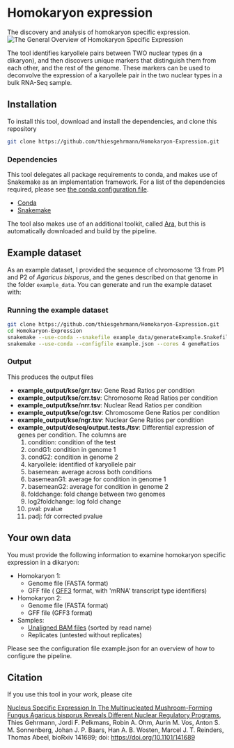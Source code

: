 # Homokaryon expression
The discovery and analysis of homokaryon specific expression.
![The General Overview of Homokaryon Specific Expression](readme/figure0.png)

The tool identifies karyollele pairs between TWO nuclear types (in a dikaryon), and then discovers unique markers that distinguish them from each other, and the rest of the genome.
These markers can be used to deconvolve the expression of a karyollele pair in the two nuclear types in a bulk RNA-Seq sample.

## Installation

To install this tool, download and install the dependencies, and clone this repository

```bash
git clone https://github.com/thiesgehrmann/Homokaryon-Expression.git
```

### Dependencies
  This tool delegates all package requirements to conda, and makes use of Snakemake as an implementation framework.
  For a list of the dependencies required, please see [the conda configuration file](pipeline_components/snakemake.yaml).
  * [Conda](https://conda.io/docs/)
  * [Snakemake](https://snakemake.readthedocs.io/en/stable/)

  The tool also makes use of an additional toolkit, called [Ara](https://github.com/AbeelLab/ara/), but this is automatically downloaded and build by the pipeline.

## Example dataset
  As an example dataset, I provided the sequence of chromosome 13 from P1 and P2 of *Agaricus bisporus*, and the genes described on that genome in the folder `example_data`.
  You can generate and run the example dataset with:

### Running the example dataset

```bash
git clone https://github.com/thiesgehrmann/Homokaryon-Expression.git
cd Homokaryon-Expression
snakemake --use-conda --snakefile example_data/generateExample.Snakefile --configfile example.json --cores 4 genBam 
snakemake --use-conda --configfile example.json --cores 4 geneRatios
```

### Output
This produces the output files

 * **example_output/kse/grr.tsv**: Gene Read Ratios per condition
 * **example_output/kse/crr.tsv**: Chromosome Read Ratios per condition
 * **example_output/kse/nrr.tsv**: Nuclear Read Ratios per condition
 * **example_output/kse/cgr.tsv**: Chromosome Gene Ratios per condition
 * **example_output/kse/ngr.tsv**: Nuclear Gene Ratios per condition
 * **example_output/deseq/output.tests./tsv**: Differential expression of genes per condition. The columns are 
   1. condition: condition of the test
   2. condG1: condition in genome 1
   3. condG2: condition in genome 2
   4. karyollele: identified of karyollele pair
   5. basemean: average across both conditions
   6. basemeanG1: average for condition in genome 1
   7. basemeanG2: average for condition in genome 2
   8. foldchange: fold change between two genomes
   9. log2foldchange: log fold change
   10. pval: pvalue
   11. padj: fdr corrected pvalue

## Your own data

You must provide the following information to examine homokaryon specific expression in a dikaryon:

 * Homokaryon 1:
   * Genome file (FASTA format)
   * GFF file ( [GFF3](http://gmod.org/wiki/GFF3) format, with 'mRNA' transcript type identifiers)
 * Homokaryon 2:
   * Genome file (FASTA format)
   * GFF file (GFF3 format)
 * Samples:
   * [Unaligned BAM files](https://gatkforums.broadinstitute.org/gatk/discussion/6484/how-to-generate-an-unmapped-bam-from-fastq-or-aligned-bam]) (sorted by read name)
   * Replicates (untested without replicates)

Please see the configuration file example.json for an overview of how to configure the pipeline.


## Citation

If you use this tool in your work, please cite

[Nucleus Specific Expression In The Multinucleated Mushroom-Forming Fungus Agaricus bisporus Reveals Different Nuclear Regulatory Programs](http://www.biorxiv.org/content/early/2017/07/04/141689),
Thies Gehrmann, Jordi F. Pelkmans, Robin A. Ohm, Aurin M. Vos, Anton S. M. Sonnenberg, Johan J. P. Baars, Han A. B. Wosten, Marcel J. T. Reinders, Thomas Abeel,
bioRxiv 141689; doi: https://doi.org/10.1101/141689


